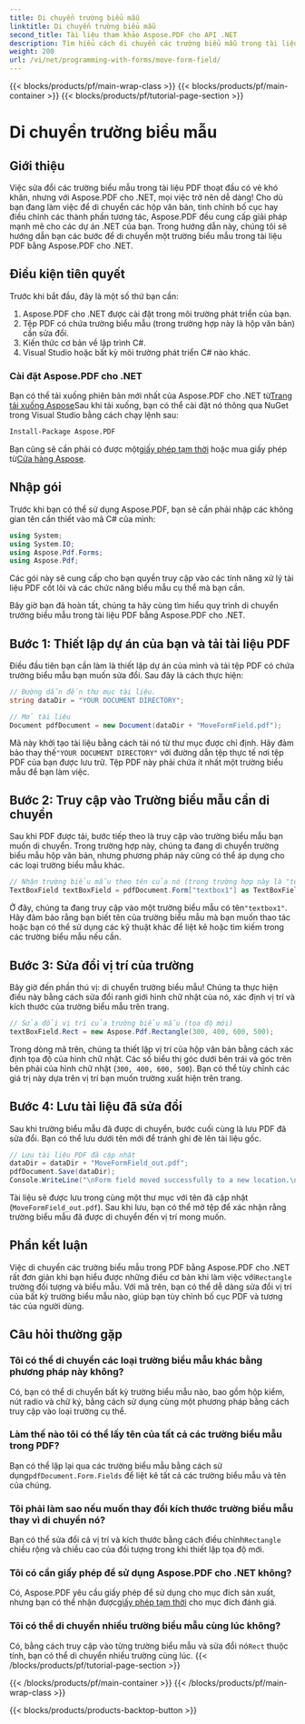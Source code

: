 ```yaml
---
title: Di chuyển trường biểu mẫu
linktitle: Di chuyển trường biểu mẫu
second_title: Tài liệu tham khảo Aspose.PDF cho API .NET
description: Tìm hiểu cách di chuyển các trường biểu mẫu trong tài liệu PDF bằng Aspose.PDF cho .NET với hướng dẫn này. Làm theo hướng dẫn chi tiết này để dễ dàng sửa đổi vị trí hộp văn bản.
weight: 200
url: /vi/net/programming-with-forms/move-form-field/
---
```


{{< blocks/products/pf/main-wrap-class >}}
{{< blocks/products/pf/main-container >}}
{{< blocks/products/pf/tutorial-page-section >}}

# Di chuyển trường biểu mẫu

## Giới thiệu

Việc sửa đổi các trường biểu mẫu trong tài liệu PDF thoạt đầu có vẻ khó khăn, nhưng với Aspose.PDF cho .NET, mọi việc trở nên dễ dàng! Cho dù bạn đang làm việc để di chuyển các hộp văn bản, tinh chỉnh bố cục hay điều chỉnh các thành phần tương tác, Aspose.PDF đều cung cấp giải pháp mạnh mẽ cho các dự án .NET của bạn. Trong hướng dẫn này, chúng tôi sẽ hướng dẫn bạn các bước để di chuyển một trường biểu mẫu trong tài liệu PDF bằng Aspose.PDF cho .NET.

## Điều kiện tiên quyết

Trước khi bắt đầu, đây là một số thứ bạn cần:

1. Aspose.PDF cho .NET được cài đặt trong môi trường phát triển của bạn.
2. Tệp PDF có chứa trường biểu mẫu (trong trường hợp này là hộp văn bản) cần sửa đổi.
3. Kiến thức cơ bản về lập trình C#.
4. Visual Studio hoặc bất kỳ môi trường phát triển C# nào khác.

### Cài đặt Aspose.PDF cho .NET

 Bạn có thể tải xuống phiên bản mới nhất của Aspose.PDF cho .NET từ[Trang tải xuống Aspose](https://releases.aspose.com/pdf/net/)Sau khi tải xuống, bạn có thể cài đặt nó thông qua NuGet trong Visual Studio bằng cách chạy lệnh sau:

```bash
Install-Package Aspose.PDF
```

 Bạn cũng sẽ cần phải có được một[giấy phép tạm thời](https://purchase.aspose.com/temporary-license/) hoặc mua giấy phép từ[Cửa hàng Aspose](https://purchase.aspose.com/buy).

## Nhập gói

Trước khi bạn có thể sử dụng Aspose.PDF, bạn sẽ cần phải nhập các không gian tên cần thiết vào mã C# của mình:

```csharp
using System;
using System.IO;
using Aspose.Pdf.Forms;
using Aspose.Pdf;
```

Các gói này sẽ cung cấp cho bạn quyền truy cập vào các tính năng xử lý tài liệu PDF cốt lõi và các chức năng biểu mẫu cụ thể mà bạn cần.

Bây giờ bạn đã hoàn tất, chúng ta hãy cùng tìm hiểu quy trình di chuyển trường biểu mẫu trong tài liệu PDF bằng Aspose.PDF cho .NET.

## Bước 1: Thiết lập dự án của bạn và tải tài liệu PDF

Điều đầu tiên bạn cần làm là thiết lập dự án của mình và tải tệp PDF có chứa trường biểu mẫu bạn muốn sửa đổi. Sau đây là cách thực hiện:

```csharp
// Đường dẫn đến thư mục tài liệu.
string dataDir = "YOUR DOCUMENT DIRECTORY";

// Mở tài liệu
Document pdfDocument = new Document(dataDir + "MoveFormField.pdf");
```

 Mã này khởi tạo tài liệu bằng cách tải nó từ thư mục được chỉ định. Hãy đảm bảo thay thế`"YOUR DOCUMENT DIRECTORY"` với đường dẫn tệp thực tế nơi tệp PDF của bạn được lưu trữ. Tệp PDF này phải chứa ít nhất một trường biểu mẫu để bạn làm việc.

## Bước 2: Truy cập vào Trường biểu mẫu cần di chuyển

Sau khi PDF được tải, bước tiếp theo là truy cập vào trường biểu mẫu bạn muốn di chuyển. Trong trường hợp này, chúng ta đang di chuyển trường biểu mẫu hộp văn bản, nhưng phương pháp này cũng có thể áp dụng cho các loại trường biểu mẫu khác.

```csharp
// Nhận trường biểu mẫu theo tên của nó (trong trường hợp này là "textbox1")
TextBoxField textBoxField = pdfDocument.Form["textbox1"] as TextBoxField;
```

 Ở đây, chúng ta đang truy cập vào một trường biểu mẫu có tên`"textbox1"`. Hãy đảm bảo rằng bạn biết tên của trường biểu mẫu mà bạn muốn thao tác hoặc bạn có thể sử dụng các kỹ thuật khác để liệt kê hoặc tìm kiếm trong các trường biểu mẫu nếu cần.

## Bước 3: Sửa đổi vị trí của trường

Bây giờ đến phần thú vị: di chuyển trường biểu mẫu! Chúng ta thực hiện điều này bằng cách sửa đổi ranh giới hình chữ nhật của nó, xác định vị trí và kích thước của trường biểu mẫu trên trang.

```csharp
// Sửa đổi vị trí của trường biểu mẫu (tọa độ mới)
textBoxField.Rect = new Aspose.Pdf.Rectangle(300, 400, 600, 500);
```

Trong dòng mã trên, chúng ta thiết lập vị trí của hộp văn bản bằng cách xác định tọa độ của hình chữ nhật. Các số biểu thị góc dưới bên trái và góc trên bên phải của hình chữ nhật (`300, 400, 600, 500`). Bạn có thể tùy chỉnh các giá trị này dựa trên vị trí bạn muốn trường xuất hiện trên trang.

## Bước 4: Lưu tài liệu đã sửa đổi

Sau khi trường biểu mẫu đã được di chuyển, bước cuối cùng là lưu PDF đã sửa đổi. Bạn có thể lưu dưới tên mới để tránh ghi đè lên tài liệu gốc.

```csharp
// Lưu tài liệu PDF đã cập nhật
dataDir = dataDir + "MoveFormField_out.pdf";
pdfDocument.Save(dataDir);
Console.WriteLine("\nForm field moved successfully to a new location.\nFile saved at " + dataDir);
```

Tài liệu sẽ được lưu trong cùng một thư mục với tên đã cập nhật (`MoveFormField_out.pdf`). Sau khi lưu, bạn có thể mở tệp để xác nhận rằng trường biểu mẫu đã được di chuyển đến vị trí mong muốn.

## Phần kết luận

 Việc di chuyển các trường biểu mẫu trong PDF bằng Aspose.PDF cho .NET rất đơn giản khi bạn hiểu được những điều cơ bản khi làm việc với`Rectangle` trường đối tượng và biểu mẫu. Với mã trên, bạn có thể dễ dàng sửa đổi vị trí của bất kỳ trường biểu mẫu nào, giúp bạn tùy chỉnh bố cục PDF và tương tác của người dùng.

## Câu hỏi thường gặp

### Tôi có thể di chuyển các loại trường biểu mẫu khác bằng phương pháp này không?
Có, bạn có thể di chuyển bất kỳ trường biểu mẫu nào, bao gồm hộp kiểm, nút radio và chữ ký, bằng cách sử dụng cùng một phương pháp bằng cách truy cập vào loại trường cụ thể.

### Làm thế nào tôi có thể lấy tên của tất cả các trường biểu mẫu trong PDF?
 Bạn có thể lặp lại qua các trường biểu mẫu bằng cách sử dụng`pdfDocument.Form.Fields` để liệt kê tất cả các trường biểu mẫu và tên của chúng.

### Tôi phải làm sao nếu muốn thay đổi kích thước trường biểu mẫu thay vì di chuyển nó?
 Bạn có thể sửa đổi cả vị trí và kích thước bằng cách điều chỉnh`Rectangle` chiều rộng và chiều cao của đối tượng trong khi thiết lập tọa độ mới.

### Tôi có cần giấy phép để sử dụng Aspose.PDF cho .NET không?
 Có, Aspose.PDF yêu cầu giấy phép để sử dụng cho mục đích sản xuất, nhưng bạn có thể nhận được[giấy phép tạm thời](https://purchase.aspose.com/temporary-license/) cho mục đích đánh giá.

### Tôi có thể di chuyển nhiều trường biểu mẫu cùng lúc không?
 Có, bằng cách truy cập vào từng trường biểu mẫu và sửa đổi nó`Rect` thuộc tính, bạn có thể di chuyển nhiều trường cùng lúc.
{{< /blocks/products/pf/tutorial-page-section >}}

{{< /blocks/products/pf/main-container >}}
{{< /blocks/products/pf/main-wrap-class >}}

{{< blocks/products/products-backtop-button >}}
